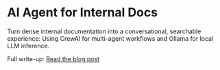 # AI Agent for Internal Docs

Turn dense internal documentation into a conversational, searchable experience: Using CrewAI for multi-agent workflows and Ollama for local LLM inference.

Full write-up: [Read the blog post](https://dhyey-devops.hashnode.dev/automating-internal-docs-search-with-llm-agents-crewai-ollama)
